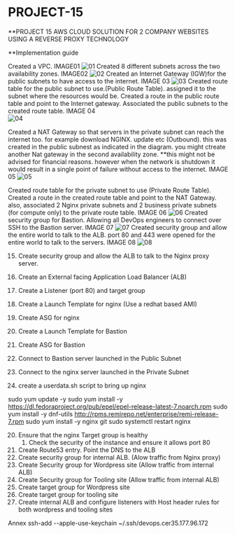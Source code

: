# PROJECT-15
**PROJECT 15 AWS CLOUD SOLUTION FOR 2 COMPANY WEBSITES USING A REVERSE PROXY TECHNOLOGY

**Implementation guide 

Created a VPC. IMAGE01
 ![01](https://user-images.githubusercontent.com/91284177/158612376-60e11bbf-8403-46c2-86ef-4026a8a3bc4b.png)
 Created 8 different subnets across the two availability zones. IMAGE02
 ![02](https://user-images.githubusercontent.com/91284177/158617360-0fcc51ed-f219-4f17-9369-22962e22897d.png)
 Created an Internet Gateway (IGW)for the public subnets to have access to the internet. IMAGE 03
  ![03](https://user-images.githubusercontent.com/91284177/158619292-10c76593-a9ca-496f-b887-a26977f7852d.png)
 Created route table for the public subnet to use.(Public Route Table). assigned it to the subnet where the resources would be. 
 Created a route in the public route table and point to the Internet gateway. Associated the public subnets to the created route table.
 IMAGE 04  
 ![04](https://user-images.githubusercontent.com/91284177/158626907-a125f606-bdd4-48c0-8b3f-a29be2c164a0.png)

Created a NAT Gateway so that servers in the private subnet can reach the internet too. for example download NGINX. update etc (Outbound). this was created in the public subnest as indicated in the diagram. you might ctreate another Nat gateway in the second availability zone. **this might not be advised for financial reasons. however when the network is shutdown it would result in a single point of failure without access to the internet.  IMAGE 05
![05](https://user-images.githubusercontent.com/91284177/158631620-65805ac6-abf9-4a02-9d4c-7f7ea97ea9e3.png)

Created route table for the private subnet to use (Private Route Table). Created a route in the created route table and point to the NAT Gateway. also, associated 2 Nginx private subnets and 2 business private subnets (for compute only) to the private route table. IMAGE 06
![06](https://user-images.githubusercontent.com/91284177/158636662-9cdad684-34cb-4069-8dc3-3d88f47217d7.png)
Created security group for Bastion. Allowing all DevOps engineers to connect over SSH to the Bastion server. IMAGE 07
![07](https://user-images.githubusercontent.com/91284177/158648237-228aac37-5098-4783-bccc-6dd35246b82d.png)
Created security group and allow the entire world to talk to the ALB. port 80 and 443 were opened for the entire world to talk to the servers. IMAGE 08
![08](https://user-images.githubusercontent.com/91284177/158648271-ccdcac8b-4f55-4219-89fb-f4ee6abe8ff9.png)

 
 
 




15. Create security group and allow the ALB to talk to the Nginx proxy server.
16. Create an External facing Application Load Balancer (ALB)
17. Create a Listener (port 80) and target group
18. Create a Launch Template for nginx (Use a redhat based AMI)
19. Create ASG for nginx


18. Create a Launch Template for Bastion 
19. Create ASG for Bastion
20. Connect to Bastion server launched in the Public Subnet
21. Connect to the nginx server launched in the Private Subnet
22. create a userdata.sh script to bring up nginx 

sudo yum update -y
sudo yum install -y https://dl.fedoraproject.org/pub/epel/epel-release-latest-7.noarch.rpm
sudo yum install -y dnf-utils http://rpms.remirepo.net/enterprise/remi-release-7.rpm
sudo yum install -y nginx git
sudo systemctl restart nginx

20. Ensure that the nginx Target group is healthy
    1.  Check the security of the instance and ensure it allows port 80
21. Create Route53 entry. Point the DNS to the ALB
22. Create security group for internal ALB. (Alow traffic from Nginx proxy)
23. Create Security group for Wordpress site (Allow traffic from internal ALB)
24. Create Security group for Tooling site (Allow traffic from internal ALB)
25. Create target group for Wordpress site
26. Create target group for tooling site
27. Create internal ALB and configure listeners with Host header rules for both wordpress and tooling sites




Annex
ssh-add --apple-use-keychain ~/.ssh/devops.cer35.177.96.172
